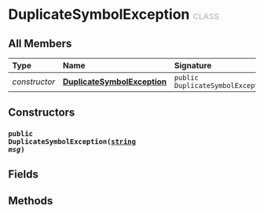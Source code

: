 # DuplicateSymbolException <font color="#C8C8C8" size="3">CLASS</font>



## All Members
|**Type**|**Name**|**Signature**
|:-------|:-------|:------------
|*constructor*|<a href="#c-DuplicateSymbolException-string"><b>DuplicateSymbolException</b></a>|`public DuplicateSymbolException(string)`

## Constructors
<a name="c-DuplicateSymbolException-string"></a>
### <code>public DuplicateSymbolException([string](../../String) *msg*)</code>

## Fields

## Methods
